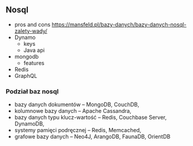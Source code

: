 ## Nosql
- pros and cons https://mansfeld.pl/bazy-danych/bazy-danych-nosql-zalety-wady/
- Dynamo 
  - keys
  - Java api
- mongodb
  - features
- Redis
- GraphQL

### Podział baz nosql
- bazy danych dokumentów – MongoDB, CouchDB,
- kolumnowe bazy danych – Apache Cassandra,
- bazy danych typu klucz-wartość – Redis, Couchbase Server, DynamoDB,
- systemy pamięci podręcznej – Redis, Memcached,
- grafowe bazy danych – Neo4J, ArangoDB, FaunaDB, OrientDB